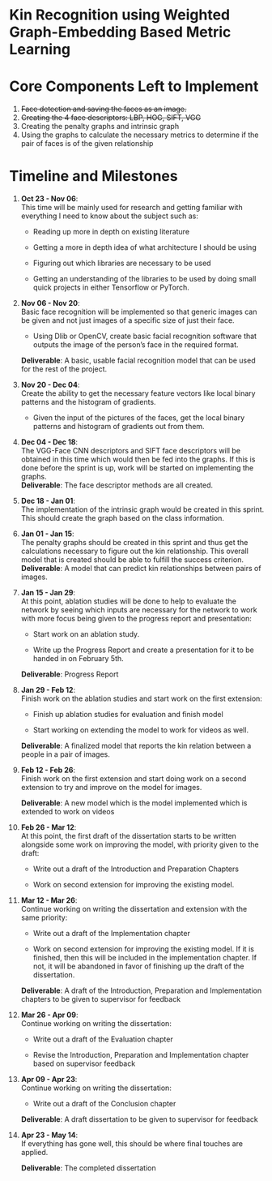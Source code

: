 # Kin Recognition using Weighted Graph-Embedding Based Metric Learning

Core Components Left to Implement
=================================

1. ~~Face detection and saving the faces as an image.~~
2. ~~Creating the 4 face descriptors: LBP, HOG, SIFT, VGG~~
3. Creating the penalty graphs and intrinsic graph
4. Using the graphs to calculate the necessary metrics to determine if the pair of faces is of the given relationship

Timeline and Milestones
=======================

1.  **Oct 23 - Nov 06**:\
    This time will be mainly used for research and getting familiar with
    everything I need to know about the subject such as:

    -   Reading up more in depth on existing literature

    -   Getting a more in depth idea of what architecture I should be
        using

    -   Figuring out which libraries are necessary to be used

    -   Getting an understanding of the libraries to be used by doing
        small quick projects in either Tensorflow or PyTorch.


2.  **Nov 06 - Nov 20**:\
    Basic face recognition will be implemented so that generic images
    can be given and not just images of a specific size of just
    their face.

    -   Using Dlib or OpenCV, create basic facial recognition software
        that outputs the image of the person’s face in the
        required format.

    **Deliverable**: A basic, usable facial recognition model that can
    be used for the rest of the project.

3.  **Nov 20 - Dec 04**:\
    Create the ability to get the necessary feature vectors like local
    binary patterns and the histogram of gradients.

    -   Given the input of the pictures of the faces, get the local
        binary patterns and histogram of gradients out from them.

4.  **Dec 04 - Dec 18**:\
    The VGG-Face CNN descriptors and SIFT face descriptors will be
    obtained in this time which would then be fed into the graphs. If
    this is done before the sprint is up, work will be started on
    implementing the graphs.\
    **Deliverable**: The face descriptor methods are all created.

5.  **Dec 18 - Jan 01**:\
    The implementation of the intrinsic graph would be created in
    this sprint. This should create the graph based on the
    class information.

6.  **Jan 01 - Jan 15**:\
    The penalty graphs should be created in this sprint and thus get the
    calculations necessary to figure out the kin relationship. This
    overall model that is created should be able to fulfill the success
    criterion.\
    **Deliverable**: A model that can predict kin relationships between
    pairs of images.

7.  **Jan 15 - Jan 29**:\
    At this point, ablation studies will be done to help to evaluate the
    network by seeing which inputs are necessary for the network to work
    with more focus being given to the progress report and presentation:

    -   Start work on an ablation study.

    -   Write up the Progress Report and create a presentation for it to
        be handed in on February 5th.

    **Deliverable**: Progress Report

8.  **Jan 29 - Feb 12**:\
    Finish work on the ablation studies and start work on the first
    extension:

    -   Finish up ablation studies for evaluation and finish model

    -   Start working on extending the model to work for videos as well.

    **Deliverable**: A finalized model that reports the kin relation
    between a people in a pair of images.

9.  **Feb 12 - Feb 26**:\
    Finish work on the first extension and start doing work on a second
    extension to try and improve on the model for images.

    **Deliverable**: A new model which is the model implemented which is
    extended to work on videos

10. **Feb 26 - Mar 12**:\
    At this point, the first draft of the dissertation starts to be
    written alongside some work on improving the model, with priority
    given to the draft:

    -   Write out a draft of the Introduction and Preparation Chapters

    -   Work on second extension for improving the existing model.

11. **Mar 12 - Mar 26**:\
    Continue working on writing the dissertation and extension with the
    same priority:

    -   Write out a draft of the Implementation chapter

    -   Work on second extension for improving the existing model. If it
        is finished, then this will be included in the
        implementation chapter. If not, it will be abandoned in favor of
        finishing up the draft of the dissertation.

    **Deliverable**: A draft of the Introduction, Preparation and
    Implementation chapters to be given to supervisor for feedback

12. **Mar 26 - Apr 09**:\
    Continue working on writing the dissertation:

    -   Write out a draft of the Evaluation chapter

    -   Revise the Introduction, Preparation and Implementation chapter
        based on supervisor feedback

13. **Apr 09 - Apr 23**:\
    Continue working on writing the dissertation:

    -   Write out a draft of the Conclusion chapter

    **Deliverable**: A draft dissertation to be given to supervisor for
    feedback

14. **Apr 23 - May 14**:\
    If everything has gone well, this should be where final touches are
    applied. 
    
    **Deliverable**: The completed dissertation
